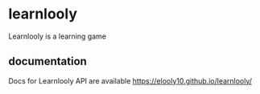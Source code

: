 # learnlooly
Learnlooly is a learning game
## documentation
Docs for Learnlooly API are available https://elooly10.github.io/learnlooly/
